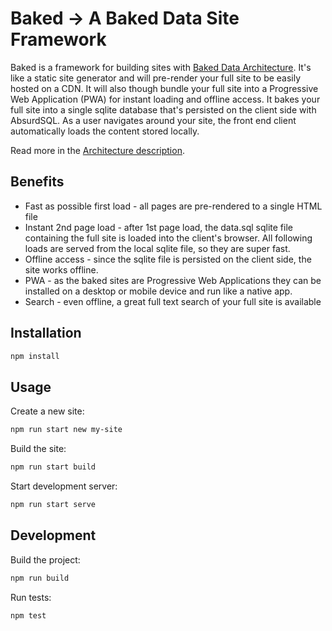 # Baked -> A Baked Data Site Framework

Baked is a framework for building sites with [Baked Data Architecture](https://simonwillison.net/2021/Jul/28/baked-data/).  It's like a static site generator and will pre-render your full site to be easily hosted on a CDN.  It will also though bundle your full site into a Progressive Web Application (PWA) for instant loading and offline access.  It bakes your full site into a single sqlite database that's persisted on the client side with AbsurdSQL.  As a user navigates around your site, the front end client automatically loads the content stored locally.

Read more in the [Architecture description](/notes/architecture.md).


## Benefits

 - Fast as possible first load - all pages are pre-rendered to a single HTML file
 - Instant 2nd page load - after 1st page load, the data.sql sqlite file containing the full site is loaded into the client's browser.  All following loads are served from the local sqlite file, so they are super fast.
 - Offline access - since the sqlite file is persisted on the client side, the site works offline.
 - PWA - as the baked sites are Progressive Web Applications they can be installed on a desktop or mobile device and run like a native app.
 - Search - even offline, a great full text search of your full site is available

## Installation

```bash
npm install
```

## Usage

Create a new site:
```bash
npm run start new my-site
```

Build the site:
```bash
npm run start build
```

Start development server:
```bash
npm run start serve
```

## Development

Build the project:
```bash
npm run build
```

Run tests:
```bash
npm test
```

